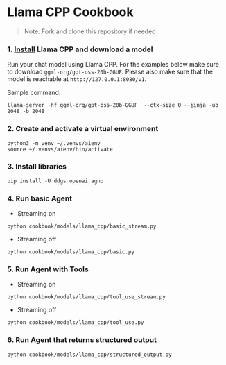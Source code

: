 # Llama CPP Cookbook

> Note: Fork and clone this repository if needed

### 1. [Install](https://github.com/ggerganov/llama.cpp) Llama CPP and download a model

Run your chat model using Llama CPP. For the examples below make sure to download `ggml-org/gpt-oss-20b-GGUF`. Please also make sure that the model is reachable at `http://127.0.0.1:8080/v1`.

Sample command:

```shell
llama-server -hf ggml-org/gpt-oss-20b-GGUF  --ctx-size 0 --jinja -ub 2048 -b 2048
```

### 2. Create and activate a virtual environment

```shell
python3 -m venv ~/.venvs/aienv
source ~/.venvs/aienv/bin/activate
```

### 3. Install libraries

```shell
pip install -U ddgs openai agno
```

### 4. Run basic Agent

- Streaming on

```shell
python cookbook/models/llama_cpp/basic_stream.py
```

- Streaming off

```shell
python cookbook/models/llama_cpp/basic.py
```

### 5. Run Agent with Tools

- Streaming on

```shell
python cookbook/models/llama_cpp/tool_use_stream.py
```

- Streaming off

```shell
python cookbook/models/llama_cpp/tool_use.py
```

### 6. Run Agent that returns structured output

```shell
python cookbook/models/llama_cpp/structured_output.py
```

